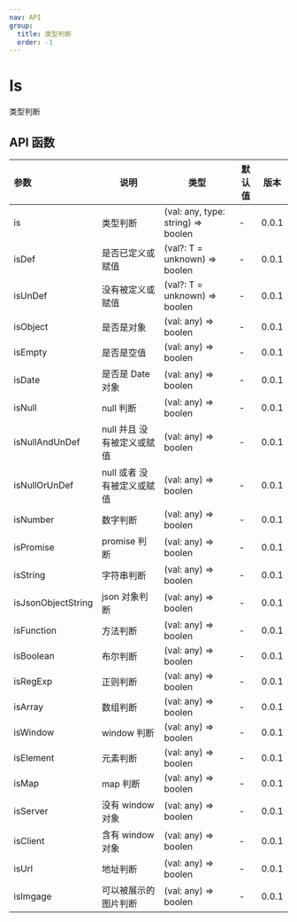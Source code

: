 ```yaml
---
nav: API
group:
  title: 类型判断
  order: -1
---
```


# Is

类型判断

## API 函数

| 参数               | 说明                       | 类型                               | 默认值 | 版本  |
| :----------------- | -------------------------- | ---------------------------------- | ------ | ----- |
| is                 | 类型判断                   | (val: any, type: string) => boolen | -      | 0.0.1 |
| isDef              | 是否已定义或赋值           | (val?: T = unknown) => boolen      | -      | 0.0.1 |
| isUnDef            | 没有被定义或赋值           | (val?: T = unknown) => boolen      | -      | 0.0.1 |
| isObject           | 是否是对象                 | (val: any) => boolen               | -      | 0.0.1 |
| isEmpty            | 是否是空值                 | (val: any) => boolen               | -      | 0.0.1 |
| isDate             | 是否是 Date 对象           | (val: any) => boolen               | -      | 0.0.1 |
| isNull             | null 判断                  | (val: any) => boolen               | -      | 0.0.1 |
| isNullAndUnDef     | null 并且 没有被定义或赋值 | (val: any) => boolen               | -      | 0.0.1 |
| isNullOrUnDef      | null 或者 没有被定义或赋值 | (val: any) => boolen               | -      | 0.0.1 |
| isNumber           | 数字判断                   | (val: any) => boolen               | -      | 0.0.1 |
| isPromise          | promise 判断               | (val: any) => boolen               | -      | 0.0.1 |
| isString           | 字符串判断                 | (val: any) => boolen               | -      | 0.0.1 |
| isJsonObjectString | json 对象判断              | (val: any) => boolen               | -      | 0.0.1 |
| isFunction         | 方法判断                   | (val: any) => boolen               | -      | 0.0.1 |
| isBoolean          | 布尔判断                   | (val: any) => boolen               | -      | 0.0.1 |
| isRegExp           | 正则判断                   | (val: any) => boolen               | -      | 0.0.1 |
| isArray            | 数组判断                   | (val: any) => boolen               | -      | 0.0.1 |
| isWindow           | window 判断                | (val: any) => boolen               | -      | 0.0.1 |
| isElement          | 元素判断                   | (val: any) => boolen               | -      | 0.0.1 |
| isMap              | map 判断                   | (val: any) => boolen               | -      | 0.0.1 |
| isServer           | 没有 window 对象           | (val: any) => boolen               | -      | 0.0.1 |
| isClient           | 含有 window 对象           | (val: any) => boolen               | -      | 0.0.1 |
| isUrl              | 地址判断                   | (val: any) => boolen               | -      | 0.0.1 |
| isImgage           | 可以被展示的图片判断       | (val: any) => boolen               | -      | 0.0.1 |

